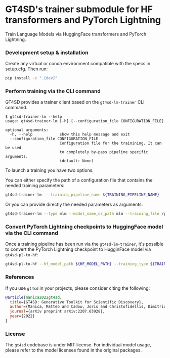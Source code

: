 # GT4SD's trainer submodule for HF transformers and PyTorch Lightning

Train Language Models via HuggingFace transformers and PyTorch Lightning.


### Development setup & installation

Create any virtual or conda environment compatible with the specs in setup.cfg. Then run:
```sh
pip install -e ".[dev]" 
```



### Perform training via the CLI command

GT4SD provides a trainer client based on the `gt4sd-lm-trainer` CLI command. 
```console
$ gt4sd-trainer-lm --help
usage: gt4sd-trainer-lm [-h] [--configuration_file CONFIGURATION_FILE]

optional arguments:
  -h, --help            show this help message and exit
  --configuration_file CONFIGURATION_FILE
                        Configuration file for the trainining. It can be used
                        to completely by-pass pipeline specific arguments.
                        (default: None)
```

To launch a training you have two options.

You can either specify the path of a configuration file that contains the needed training parameters:

```sh
gt4sd-trainer-lm  --training_pipeline_name ${TRAINING_PIPELINE_NAME} --configuration_file ${CONFIGURATION_FILE}
```

Or you can provide directly the needed parameters as arguments:

```sh
gt4sd-trainer-lm --type mlm --model_name_or_path mlm --training_file /path/to/train_file.jsonl --validation_file /path/to/valid_file.jsonl
```


### Convert PyTorch Lightning checkpoints to HuggingFace model via the CLI command

Once a training pipeline has been run via the `gt4sd-lm-trainer`, it's possible to convert the PyTorch Lightning checkpoint
 to HugginFace model via `gt4sd-pl-to-hf`:

```sh
gt4sd-pl-to-hf --hf_model_path ${HF_MODEL_PATH} --training_type ${TRAINING_TYPE} --model_name_or_path ${MODEL_NAME_OR_PATH} --ckpt {CKPT} --tokenizer_name_or_path {TOKENIZER_NAME_OR_PATH}
```



### References

If you use `gt4sd` in your projects, please consider citing the following:

```bib
@article{manica2022gt4sd,
  title={GT4SD: Generative Toolkit for Scientific Discovery},
  author={Manica, Matteo and Cadow, Joris and Christofidellis, Dimitrios and Dave, Ashish and Born, Jannis and Clarke, Dean and Teukam, Yves Gaetan Nana and Hoffman, Samuel C and Buchan, Matthew and Chenthamarakshan, Vijil and others},
  journal={arXiv preprint arXiv:2207.03928},
  year={2022}
}
```

### License

The `gt4sd` codebase is under MIT license.
For individual model usage, please refer to the model licenses found in the original packages.
